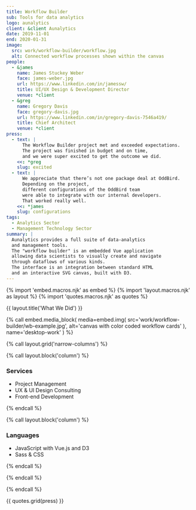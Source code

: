 ```yaml
---
title: Workflow Builder
sub: Tools for data analytics
logo: aunalytics
client: &client Aunalytics
date: 2019-11-01
end: 2020-01-31
image:
  src: work/workflow-builder/workflow.jpg
  alt: Connected workflow processes shown within the canvas
people:
  - &james
    name: James Stuckey Weber
    face: james-weber.jpg
    url: https://www.linkedin.com/in/jamessw/
    title: UI/UX Design & Development Director
    venue: *client
  - &greg
    name: Gregory Davis
    face: gregory-davis.jpg
    url: https://www.linkedin.com/in/gregory-davis-7546a419/
    title: Chief Architect
    venue: *client
press:
  - text: |
      The Workflow Builder project met and exceeded expectations.
      The project was finished in budget and on time,
      and we were super excited to get the outcome we did.
    <<: *greg
    slug: excited
  - text: |
      We appreciate that there’s not one package deal at OddBird.
      Depending on the project,
      different configurations of the OddBird team
      were able to integrate with our internal developers.
      That worked really well.
    <<: *james
    slug: configurations
tags:
  - Analytics Sector
  - Management Technology Sector
summary: |
  Aunalytics provides a full suite of data-analytics
  and management tools.
  The "workflow builder" is an embedded Vue application
  allowing data scientists to visually create and navigate
  through dataflows of various kinds.
  The interface is an integration between standard HTML
  and an interactive SVG canvas, built with D3.
---
```


{% import 'embed.macros.njk' as embed %}
{% import 'layout.macros.njk' as layout %}
{% import 'quotes.macros.njk' as quotes %}


{{ layout.title('What We Did') }}

{% call embed.media_block(
  media=embed.img(
    src='work/workflow-builder/wb-example.jpg',
    alt='canvas with color coded workflow cards'
  ),
  name='desktop-work'
) %}

{% call layout.grid('narrow-columns') %}

{% call layout.block('column') %}

### Services

  - Project Management
  - UX & UI Design Consulting
  - Front-end Development


{% endcall %}

{% call layout.block('column') %}

### Languages

  - JavaScript with Vue.js and D3
  - Sass & CSS


{% endcall %}

{% endcall %}

{% endcall %}

{{ quotes.grid(press) }}
